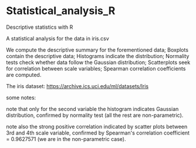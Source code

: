 # Statistical_analysis_R

Descriptive statistics with R

A statistical analysis for the data in iris.csv

We compute the descriptive summary for the forementioned data;
Boxplots contain the descriptive data;
Histograms indicate the distribution;
Normality tests check whether data follow the Gaussian distribution;
Scatterplots seek for correlation between scale variables;
Spearman correlation coefficients are computed.

The iris dataset: https://archive.ics.uci.edu/ml/datasets/Iris


some notes:

note that only for the second variable the histogram indicates Gaussian distribution,
confirmed by normality test (all the rest are non-parametric).

note also the strong positive correlation indicated by scatter plots between 3rd and 4th scale variable,
confirmed by Spearman's correlation coefficient = 0.9627571 (we are in the non-parametric case).
